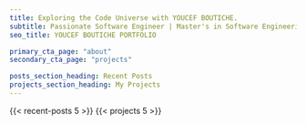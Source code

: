 ```yaml
---
title: Exploring the Code Universe with YOUCEF BOUTICHE.
subtitle: Passionate Software Engineer | Master's in Software Engineering and Information Processing.
seo_title: YOUCEF BOUTICHE PORTFOLIO

primary_cta_page: "about"
secondary_cta_page: "projects"

posts_section_heading: Recent Posts
projects_section_heading: My Projects
---
```


{{< recent-posts 5 >}}
{{< projects 5 >}}
